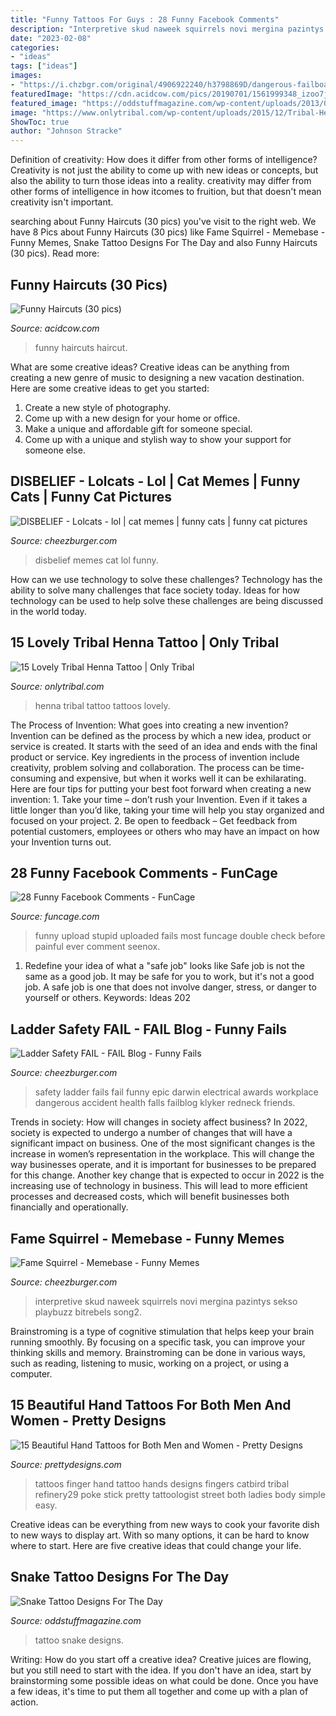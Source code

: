 ```yaml
---
title: "Funny Tattoos For Guys : 28 Funny Facebook Comments"
description: "Interpretive skud naweek squirrels novi mergina pazintys sekso playbuzz bitrebels song2"
date: "2023-02-08"
categories:
- "ideas"
tags: ["ideas"]
images:
- "https://i.chzbgr.com/original/4906922240/h3798869D/dangerous-failboat-g-rated-ladder-professional-at-work-4906922240"
featuredImage: "https://cdn.acidcow.com/pics/20190701/1561999348_izoo7jb3cq.jpg"
featured_image: "https://oddstuffmagazine.com/wp-content/uploads/2013/09/Snake-Tattoo-Designs-11-566x800.jpg"
image: "https://www.onlytribal.com/wp-content/uploads/2015/12/Tribal-Henna-Tattoos.jpg"
ShowToc: true
author: "Johnson Stracke"
---
```



Definition of creativity: How does it differ from other forms of intelligence?
Creativity is not just the ability to come up with new ideas or concepts, but also the ability to turn those ideas into a reality. creativity may differ from other forms of intelligence in how itcomes to fruition, but that doesn't mean creativity isn't important.

	

		
searching about Funny Haircuts (30 pics) you've visit to the right web. We have 8 Pics about Funny Haircuts (30 pics) like Fame Squirrel - Memebase - Funny Memes, Snake Tattoo Designs For The Day and also Funny Haircuts (30 pics). Read more:
		
    
## Funny Haircuts (30 Pics)

<img loading=lazy src="https://cdn.acidcow.com/pics/20190701/1561999348_izoo7jb3cq.jpg" onerror="this.onerror=null;this.src='https://tse1.mm.bing.net/th?id=OIP.P5Iwou94vo-XI3csLVF_iwHaJ4&amp;pid=15.1';" alt="Funny Haircuts (30 pics)">

_Source: acidcow.com_

>funny haircuts haircut. 

	

What are some creative ideas?
Creative ideas can be anything from creating a new genre of music to designing a new vacation destination. Here are some creative ideas to get you started: 
1. Create a new style of photography.
2. Come up with a new design for your home or office.
3. Make a unique and affordable gift for someone special.
4. Come up with a unique and stylish way to show your support for someone else.

    
## DISBELIEF - Lolcats - Lol | Cat Memes | Funny Cats | Funny Cat Pictures

<img loading=lazy src="https://i.chzbgr.com/original/9499059200/h80D3CDB9/cheezburger-image-9499059200" onerror="this.onerror=null;this.src='https://tse1.mm.bing.net/th?id=OIP.Srkh1XcAypzEYdfODPosGAHaK3&amp;pid=15.1';" alt="DISBELIEF - Lolcats - lol | cat memes | funny cats | funny cat pictures">

_Source: cheezburger.com_

>disbelief memes cat lol funny. 

	

How can we use technology to solve these challenges?
Technology has the ability to solve many challenges that face society today. Ideas for how technology can be used to help solve these challenges are being discussed in the world today.

    
## 15 Lovely Tribal Henna Tattoo | Only Tribal

<img loading=lazy src="https://www.onlytribal.com/wp-content/uploads/2015/12/Tribal-Henna-Tattoos.jpg" onerror="this.onerror=null;this.src='https://tse2.mm.bing.net/th?id=OIP.HYPWwXI3xY-BlMSmtpO_SwAAAA&amp;pid=15.1';" alt="15 Lovely Tribal Henna Tattoo | Only Tribal">

_Source: onlytribal.com_

>henna tribal tattoo tattoos lovely. 

	

The Process of Invention: What goes into creating a new invention?
Invention can be defined as the process by which a new idea, product or service is created. It starts with the seed of an idea and ends with the final product or service. Key ingredients in the process of invention include creativity, problem solving and collaboration. The process can be time-consuming and expensive, but when it works well it can be exhilarating. Here are four tips for putting your best foot forward when creating a new invention: 1. Take your time – don’t rush your Invention. Even if it takes a little longer than you’d like, taking your time will help you stay organized and focused on your project. 2. Be open to feedback – Get feedback from potential customers, employees or others who may have an impact on how your Invention turns out. 
    
## 28 Funny Facebook Comments - FunCage

<img loading=lazy src="http://www.funcage.com/blog/wp-content/uploads/2013/11/Funny-Facebook-Comments-024-550x800.jpg" onerror="this.onerror=null;this.src='https://tse4.mm.bing.net/th?id=OIP.-wGCwJ4PGSmdqO_wHIb6mQHaKx&amp;pid=15.1';" alt="28 Funny Facebook Comments - FunCage">

_Source: funcage.com_

>funny upload stupid uploaded fails most funcage double check before painful ever comment seenox. 

	

1) Redefine your idea of what a "safe job" looks like
Safe job is not the same as a good job. It may be safe for you to work, but it's not a good job. A safe job is one that does not involve danger, stress, or danger to yourself or others. Keywords: Ideas 202
    
## Ladder Safety FAIL - FAIL Blog - Funny Fails

<img loading=lazy src="https://i.chzbgr.com/original/4906922240/h3798869D/dangerous-failboat-g-rated-ladder-professional-at-work-4906922240" onerror="this.onerror=null;this.src='https://tse3.mm.bing.net/th?id=OIP.5Spo_cps7qXAYeEV5y1hEQHaKp&amp;pid=15.1';" alt="Ladder Safety FAIL - FAIL Blog - Funny Fails">

_Source: cheezburger.com_

>safety ladder fails fail funny epic darwin electrical awards workplace dangerous accident health falls failblog klyker redneck friends. 

	

Trends in society: How will changes in society affect business?
In 2022, society is expected to undergo a number of changes that will have a significant impact on business. One of the most significant changes is the increase in women’s representation in the workplace. This will change the way businesses operate, and it is important for businesses to be prepared for this change. Another key change that is expected to occur in 2022 is the increasing use of technology in business. This will lead to more efficient processes and decreased costs, which will benefit businesses both financially and operationally.

    
## Fame Squirrel - Memebase - Funny Memes

<img loading=lazy src="https://i.chzbgr.com/original/5122944768/h519B1ABA/animals-animemes-fame-memes-musical-songs-squirrel-5122944768" onerror="this.onerror=null;this.src='https://tse2.mm.bing.net/th?id=OIP.BWbrAr6VWTZC4rIGxO1jjAHaLG&amp;pid=15.1';" alt="Fame Squirrel - Memebase - Funny Memes">

_Source: cheezburger.com_

>interpretive skud naweek squirrels novi mergina pazintys sekso playbuzz bitrebels song2. 

	

Brainstroming is a type of cognitive stimulation that helps keep your brain running smoothly. By focusing on a specific task, you can improve your thinking skills and memory. Brainstroming can be done in various ways, such as reading, listening to music, working on a project, or using a computer.

    
## 15 Beautiful Hand Tattoos For Both Men And Women - Pretty Designs

<img loading=lazy src="http://www.prettydesigns.com/wp-content/uploads/2014/10/Finger-Tattoo.jpg" onerror="this.onerror=null;this.src='https://tse1.mm.bing.net/th?id=OIP.hRBuzJP9u-5SZM1gWwNoNgAAAA&amp;pid=15.1';" alt="15 Beautiful Hand Tattoos for Both Men and Women - Pretty Designs">

_Source: prettydesigns.com_

>tattoos finger hand tattoo hands designs fingers catbird tribal refinery29 poke stick pretty tattoologist street both ladies body simple easy. 

	

Creative ideas can be everything from new ways to cook your favorite dish to new ways to display art. With so many options, it can be hard to know where to start. Here are five creative ideas that could change your life.

    
## Snake Tattoo Designs For The Day

<img loading=lazy src="https://oddstuffmagazine.com/wp-content/uploads/2013/09/Snake-Tattoo-Designs-11-566x800.jpg" onerror="this.onerror=null;this.src='https://tse1.mm.bing.net/th?id=OIP.q-9uoC2xgbfOKmoezTIiegHaKd&amp;pid=15.1';" alt="Snake Tattoo Designs For The Day">

_Source: oddstuffmagazine.com_

>tattoo snake designs. 

	

Writing: How do you start off a creative idea?
Creative juices are flowing, but you still need to start with the idea.  If you don't have an idea, start by brainstorming some possible ideas on what could be done. Once you have a few ideas, it's time to put them all together and come up with a plan of action.

